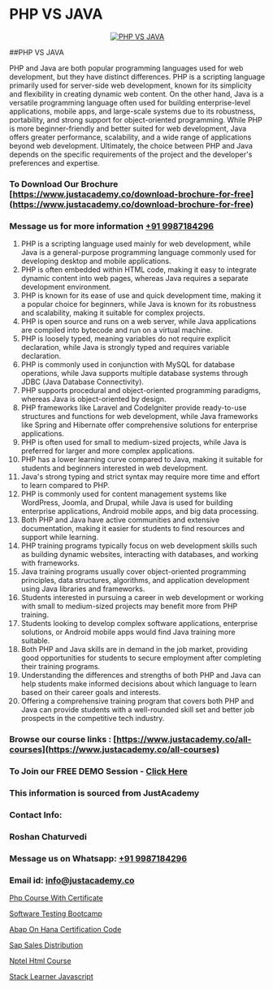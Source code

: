# PHP VS JAVA

<p align="center">
  <a href="https://justacademy.co/course-detail/core-java-training">
    <img src="https://justacademy.co/storage2/course_image/1677245426_course_image.webp" alt="PHP VS JAVA">
  </a>
</p>
##PHP VS JAVA

PHP and Java are both popular programming languages used for web development, but they have distinct differences. PHP is a scripting language primarily used for server-side web development, known for its simplicity and flexibility in creating dynamic web content. On the other hand, Java is a versatile programming language often used for building enterprise-level applications, mobile apps, and large-scale systems due to its robustness, portability, and strong support for object-oriented programming. While PHP is more beginner-friendly and better suited for web development, Java offers greater performance, scalability, and a wide range of applications beyond web development. Ultimately, the choice between PHP and Java depends on the specific requirements of the project and the developer's preferences and expertise.
### To Download Our Brochure [https://www.justacademy.co/download-brochure-for-free](https://www.justacademy.co/download-brochure-for-free)
### Message us for more information [+91 9987184296](https://api.whatsapp.com/send?phone=919987184296)
1) PHP is a scripting language used mainly for web development, while Java is a general-purpose programming language commonly used for developing desktop and mobile applications.
2) PHP is often embedded within HTML code, making it easy to integrate dynamic content into web pages, whereas Java requires a separate development environment.
3) PHP is known for its ease of use and quick development time, making it a popular choice for beginners, while Java is known for its robustness and scalability, making it suitable for complex projects.
4) PHP is open source and runs on a web server, while Java applications are compiled into bytecode and run on a virtual machine.
5) PHP is loosely typed, meaning variables do not require explicit declaration, while Java is strongly typed and requires variable declaration.
6) PHP is commonly used in conjunction with MySQL for database operations, while Java supports multiple database systems through JDBC (Java Database Connectivity).
7) PHP supports procedural and object-oriented programming paradigms, whereas Java is object-oriented by design.
8) PHP frameworks like Laravel and CodeIgniter provide ready-to-use structures and functions for web development, while Java frameworks like Spring and Hibernate offer comprehensive solutions for enterprise applications.
9) PHP is often used for small to medium-sized projects, while Java is preferred for larger and more complex applications.
10) PHP has a lower learning curve compared to Java, making it suitable for students and beginners interested in web development.
11) Java's strong typing and strict syntax may require more time and effort to learn compared to PHP.
12) PHP is commonly used for content management systems like WordPress, Joomla, and Drupal, while Java is used for building enterprise applications, Android mobile apps, and big data processing.
13) Both PHP and Java have active communities and extensive documentation, making it easier for students to find resources and support while learning.
14) PHP training programs typically focus on web development skills such as building dynamic websites, interacting with databases, and working with frameworks.
15) Java training programs usually cover object-oriented programming principles, data structures, algorithms, and application development using Java libraries and frameworks.
16) Students interested in pursuing a career in web development or working with small to medium-sized projects may benefit more from PHP training.
17) Students looking to develop complex software applications, enterprise solutions, or Android mobile apps would find Java training more suitable.
18) Both PHP and Java skills are in demand in the job market, providing good opportunities for students to secure employment after completing their training programs.
19) Understanding the differences and strengths of both PHP and Java can help students make informed decisions about which language to learn based on their career goals and interests.
20) Offering a comprehensive training program that covers both PHP and Java can provide students with a well-rounded skill set and better job prospects in the competitive tech industry.

### Browse our course links : [https://www.justacademy.co/all-courses](https://www.justacademy.co/all-courses) 
### To Join our FREE DEMO Session - [Click Here](https://www.justacademy.co/register-for-course-demo)


### This information is sourced from JustAcademy
### Contact Info:
### Roshan Chaturvedi
### Message us on Whatsapp: [+91 9987184296](https://api.whatsapp.com/send?phone=919987184296)
### Email id: [info@justacademy.co](mailto:info@justacademy.co)
                
[Php Course With Certificate](https://www.linkedin.com/pulse/php-course-certificate-justacademy-gkejc?trackingId=H93PEtWC7QG0f%2FjbQ0YZcQ%3D%3D&lipi=urn%3Ali%3Apage%3Ad_flagship3_company_admin%3BWbxQ1A18RaaLg4c2WwaK8w%3D%3D)

[Software Testing Bootcamp](https://www.linkedin.com/pulse/software-testing-bootcamp-justacademy-canberra-iupbe?trackingId=Jo1rJy3ZrnHjO5ehwEKqBg%3D%3D&lipi=urn%3Ali%3Apage%3Ad_flagship3_company_admin%3B7%2Ffp9SMgRFS7eU%2BK9qPCHw%3D%3D)

[Abap On Hana Certification Code](https://medium.com/@roneet705/abap-on-hana-certification-code-ddcc99f24f2e)

[Sap Sales Distribution](https://medium.com/@justacademytraining/sap-sales-distribution-03f7fc7eada0)

[Nptel Html Course](https://justacademyin.github.io/justacademy/nptel-html-course)

[Stack Learner Javascript](https://justacademyin.github.io/Articles/Stack-Learner-Javascript)


